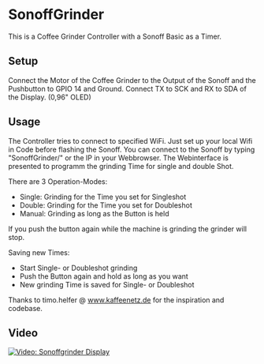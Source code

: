 # SonoffGrinder
This is a Coffee Grinder Controller with a Sonoff Basic as a Timer.

## Setup
Connect the Motor of the Coffee Grinder to the Output of the Sonoff and the Pushbutton to GPIO 14 and Ground.
Connect TX to SCK and RX to SDA of the Display. (0,96" OLED)


## Usage
The Controller tries to connect to specified WiFi. Just set up your local Wifi in Code before flashing the Sonoff.
You can connect to the Sonoff by typing "SonoffGrinder/" or the IP in your Webbrowser.
The Webinterface is presented to programm the grinding Time for single and double Shot.

There are 3 Operation-Modes:
- Single: Grinding for the Time you set for Singleshot
- Double: Grinding for the Time you set for Doubleshot
- Manual: Grinding as long as the Button is held

If you push the button again while the machine is grinding the grinder will stop.

Saving new Times:
- Start Single- or Doubleshot grinding
- Push the Button again and hold as long as you want
- New grinding Time is saved for Single- or Doubleshot

Thanks to timo.helfer @ www.kaffeenetz.de for the inspiration and codebase.


## Video

[![Video: Sonoffgrinder Display](http://img.youtube.com/vi/cjG6sKxTZSo/0.jpg)](http://www.youtube.com/watch?v=cjG6sKxTZSo "Video: Sonoffgrinder Display")

